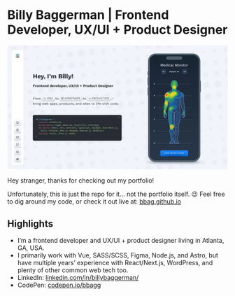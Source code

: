 # Billy Baggerman | Frontend Developer, UX/UI + Product Designer 

![Welcome to my portfolio](/src/assets/img/poster.webp)

Hey stranger, thanks for checking out my portfolio!

Unfortunately, this is just the repo for it... not the portfolio itself. 😉 Feel free to dig around my code, or check it out live at: [bbag.github.io](https://bbag.github.io/)

## Highlights

- I’m a frontend developer and UX/UI + product designer living in Atlanta, GA, USA.
- I primarily work with Vue, SASS/SCSS, Figma, Node.js, and Astro, but have multiple years’ experience with React/Next.js, WordPress, and plenty of other common web tech too.
- LinkedIn: [linkedin.com/in/billybaggerman/](https://www.linkedin.com/in/billybaggerman/)
- CodePen: [codepen.io/bbagg](https://codepen.io/bbagg)
